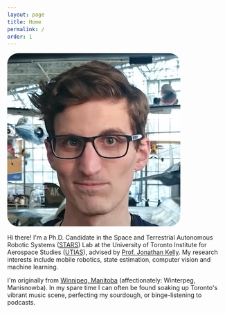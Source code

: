 ```yaml
---
layout: page
title: Home
permalink: /
order: 1
---
```


<div>
<img class="col one right" style="border-radius: 25px" src="assets/img/headshot.jpg">
<p>
Hi there! I'm a Ph.D. Candidate in the Space and Terrestrial Autonomous Robotic Systems (<a href="http://starslab.ca/">STARS</a>)
Lab at the University of Toronto Institute for Aerospace Studies (<a href="http://utias.utoronto.ca/">UTIAS</a>), advised by <a href="http://jonathankelly.info">Prof. Jonathan Kelly</a>.
My research interests include mobile robotics, state estimation, computer vision and machine learning.
<p>
</p>
I'm originally from <a href="https://www.google.ca/maps/place/Winnipeg,+MB">Winnipeg, Manitoba</a> (affectionately: Winterpeg, Manisnowba).
In my spare time I can often be found soaking up Toronto's vibrant music scene, perfecting my sourdough, or binge-listening to podcasts.
</p>
</div>
